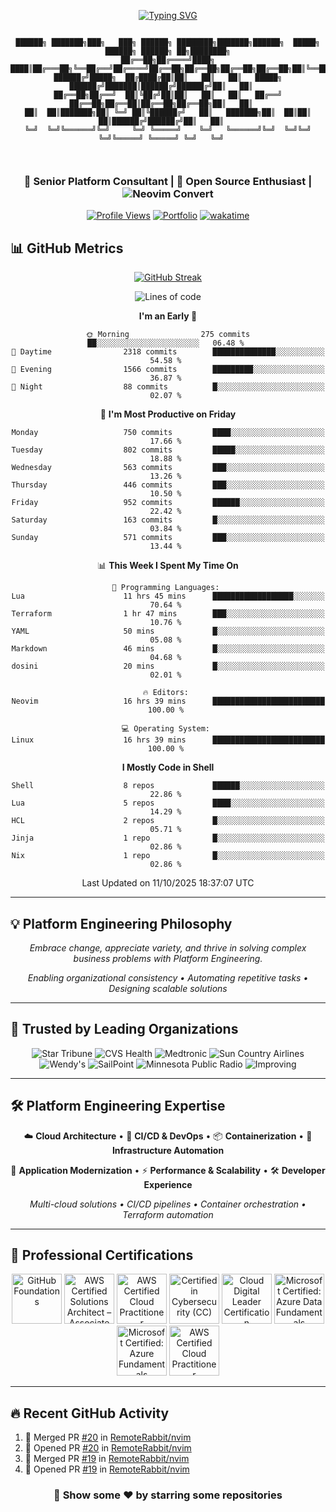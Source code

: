 <div align="center">
  
[![Typing SVG](https://readme-typing-svg.demolab.com?font=Fira+Code&duration=3000&pause=250&color=1AAD32&center=true&vCenter=true&width=435&lines=Welcome+in!;Senior+Platform+Consultant;Neovim+convert)](https://remoterabbit.io)

```

██████╗ ███████╗███╗   ███╗ ██████╗ ████████╗███████╗██████╗  █████╗ ██████╗ ██████╗ ██╗████████╗
██╔══██╗██╔════╝████╗ ████║██╔═══██╗╚══██╔══╝██╔════╝██╔══██╗██╔══██╗██╔══██╗██╔══██╗██║╚══██╔══╝
██████╔╝█████╗  ██╔████╔██║██║   ██║   ██║   █████╗  ██████╔╝███████║██████╔╝██████╔╝██║   ██║   
██╔══██╗██╔══╝  ██║╚██╔╝██║██║   ██║   ██║   ██╔══╝  ██╔══██╗██╔══██║██╔══██╗██╔══██╗██║   ██║   
██║  ██║███████╗██║ ╚═╝ ██║╚██████╔╝   ██║   ███████╗██║  ██║██║  ██║██████╔╝██████╔╝██║   ██║   
╚═╝  ╚═╝╚══════╝╚═╝     ╚═╝ ╚═════╝    ╚═╝   ╚══════╝╚═╝  ╚═╝╚═╝  ╚═╝╚═════╝ ╚═════╝ ╚═╝   ╚═╝   
                                                                                                 
                                                                                   
```

<h3>💼 Senior Platform Consultant | 🚀 Open Source Enthusiast | <img src="https://img.shields.io/badge/Neovim-%2357A143.svg?&style=for-the-badge&logo=neovim&logoColor=white" alt="Neovim" /> Convert</h3>

[![Profile Views](https://komarev.com/ghpvc/?username=remoterabbit&color=brightgreen&style=flat-square)](https://remoterabbit.io)
[![Portfolio](https://img.shields.io/badge/Portfolio-remoterabbit.io-blue?style=flat-square&logo=firefox)](https://remoterabbit.io)
[![wakatime](https://wakatime.com/badge/user/48c6d38d-93ba-460c-b4d4-7194697729bf.svg)](https://wakatime.com/@48c6d38d-93ba-460c-b4d4-7194697729bf)

</div>

## 📊 GitHub Metrics

<div align="center">

[![GitHub Streak](https://streak-stats.demolab.com/?user=remoterabbit&theme=transparent)](https://remoterabbit.io)

<!--START_SECTION:waka-->
![Lines of code](https://img.shields.io/badge/From%20Hello%20World%20I%27ve%20Written-3.6%20million%20lines%20of%20code-blue)

**I'm an Early 🐤** 

```text
🌞 Morning                275 commits         ██░░░░░░░░░░░░░░░░░░░░░░░   06.48 % 
🌆 Daytime                2318 commits        ██████████████░░░░░░░░░░░   54.58 % 
🌃 Evening                1566 commits        █████████░░░░░░░░░░░░░░░░   36.87 % 
🌙 Night                  88 commits          █░░░░░░░░░░░░░░░░░░░░░░░░   02.07 % 
```
📅 **I'm Most Productive on Friday** 

```text
Monday                   750 commits         ████░░░░░░░░░░░░░░░░░░░░░   17.66 % 
Tuesday                  802 commits         █████░░░░░░░░░░░░░░░░░░░░   18.88 % 
Wednesday                563 commits         ███░░░░░░░░░░░░░░░░░░░░░░   13.26 % 
Thursday                 446 commits         ███░░░░░░░░░░░░░░░░░░░░░░   10.50 % 
Friday                   952 commits         ██████░░░░░░░░░░░░░░░░░░░   22.42 % 
Saturday                 163 commits         █░░░░░░░░░░░░░░░░░░░░░░░░   03.84 % 
Sunday                   571 commits         ███░░░░░░░░░░░░░░░░░░░░░░   13.44 % 
```


📊 **This Week I Spent My Time On** 

```text
💬 Programming Languages: 
Lua                      11 hrs 45 mins      ██████████████████░░░░░░░   70.64 % 
Terraform                1 hr 47 mins        ███░░░░░░░░░░░░░░░░░░░░░░   10.76 % 
YAML                     50 mins             █░░░░░░░░░░░░░░░░░░░░░░░░   05.08 % 
Markdown                 46 mins             █░░░░░░░░░░░░░░░░░░░░░░░░   04.68 % 
dosini                   20 mins             █░░░░░░░░░░░░░░░░░░░░░░░░   02.01 % 

🔥 Editors: 
Neovim                   16 hrs 39 mins      █████████████████████████   100.00 % 

💻 Operating System: 
Linux                    16 hrs 39 mins      █████████████████████████   100.00 % 
```

**I Mostly Code in Shell** 

```text
Shell                    8 repos             ██████░░░░░░░░░░░░░░░░░░░   22.86 % 
Lua                      5 repos             ████░░░░░░░░░░░░░░░░░░░░░   14.29 % 
HCL                      2 repos             █░░░░░░░░░░░░░░░░░░░░░░░░   05.71 % 
Jinja                    1 repo              █░░░░░░░░░░░░░░░░░░░░░░░░   02.86 % 
Nix                      1 repo              █░░░░░░░░░░░░░░░░░░░░░░░░   02.86 % 
```




 Last Updated on 11/10/2025 18:37:07 UTC
<!--END_SECTION:waka-->

</div>

---

## 💡 Platform Engineering Philosophy

<div align="center">

*Embrace change, appreciate variety, and thrive in solving complex business problems with Platform Engineering.*

*Enabling organizational consistency • Automating repetitive tasks • Designing scalable solutions*

</div>

---

## 🏢 Trusted by Leading Organizations

<div align="center">

<img src="https://img.shields.io/badge/Star%20Tribune-0066CC?style=for-the-badge&logoColor=white" alt="Star Tribune" />
<img src="https://img.shields.io/badge/CVS%20Health-CC0000?style=for-the-badge&logoColor=white" alt="CVS Health" />
<img src="https://img.shields.io/badge/Medtronic-0052CC?style=for-the-badge&logoColor=white" alt="Medtronic" />
<img src="https://img.shields.io/badge/Sun%20Country-FFD700?style=for-the-badge&color=FF6B35&logoColor=white" alt="Sun Country Airlines" />
<img src="https://img.shields.io/badge/Wendy's-E31837?style=for-the-badge&logoColor=white" alt="Wendy's" />
<img src="https://img.shields.io/badge/SailPoint-00A9CE?style=for-the-badge&logoColor=white" alt="SailPoint" />
<img src="https://img.shields.io/badge/MPR-4B0082?style=for-the-badge&logoColor=white" alt="Minnesota Public Radio" />
<img src="https://img.shields.io/badge/Improving-00A651?style=for-the-badge&logoColor=white" alt="Improving" />

</div>

---

## 🛠️ Platform Engineering Expertise

<div align="center">

☁️ **Cloud Architecture** • 🔄 **CI/CD & DevOps** • 📦 **Containerization** • 🤖 **Infrastructure Automation**

🚀 **Application Modernization** • ⚡ **Performance & Scalability** • 🛠️ **Developer Experience**

*Multi-cloud solutions • CI/CD pipelines • Container orchestration • Terraform automation*

</div>

---

## 🏅 Professional Certifications

<div align="center">

<!--START_SECTION:badges-->
<a href="https://www.credly.com/badges/6826b76e-84e5-4811-ba05-0b81951b0a4d" title="GitHub Foundations"><img src="https://images.credly.com/size/80x80/images/024d0122-724d-4c5a-bd83-cfe3c4b7a073/image.png" alt="GitHub Foundations" width="80" height="80"></a>
<a href="https://www.credly.com/badges/67017628-d340-4419-9c4f-d714a19609ec" title="AWS Certified Solutions Architect – Associate"><img src="https://images.credly.com/size/80x80/images/0e284c3f-5164-4b21-8660-0d84737941bc/image.png" alt="AWS Certified Solutions Architect – Associate" width="80" height="80"></a>
<a href="https://www.credly.com/badges/beda3bac-baed-4800-93ac-dab37e109c66" title="AWS Certified Cloud Practitioner"><img src="https://images.credly.com/size/80x80/images/00634f82-b07f-4bbd-a6bb-53de397fc3a6/image.png" alt="AWS Certified Cloud Practitioner" width="80" height="80"></a>
<a href="https://www.credly.com/badges/84eaf106-2f5b-4218-9f7f-67caae579deb" title="Certified in Cybersecurity (CC)"><img src="https://images.credly.com/size/80x80/images/2030e43f-8003-4d4b-9630-847add403c87/image.png" alt="Certified in Cybersecurity (CC)" width="80" height="80"></a>
<a href="https://www.credly.com/badges/d24a4182-43c2-4f7f-ba98-e3e6c33cd23c" title="Cloud Digital Leader Certification"><img src="https://images.credly.com/size/80x80/images/44994cda-b5b0-44cb-9a6d-d29b57163073/image.png" alt="Cloud Digital Leader Certification" width="80" height="80"></a>
<a href="https://www.credly.com/badges/d7e7486f-b75d-4ed0-8eee-eefad911be32" title="Microsoft Certified: Azure Data Fundamentals"><img src="https://images.credly.com/size/80x80/images/70eb1e3f-d4de-4377-a062-b20fb29594ea/azure-data-fundamentals-600x600.png" alt="Microsoft Certified: Azure Data Fundamentals" width="80" height="80"></a>
<a href="https://www.credly.com/badges/e9ea8291-0756-4a4c-9079-ea93efd8f670" title="Microsoft Certified: Azure Fundamentals"><img src="https://images.credly.com/size/80x80/images/be8fcaeb-c769-4858-b567-ffaaa73ce8cf/image.png" alt="Microsoft Certified: Azure Fundamentals" width="80" height="80"></a>
<a href="https://www.credly.com/badges/6446a785-465c-4f82-83dd-40b0f425b799" title="AWS Certified Cloud Practitioner"><img src="https://images.credly.com/size/80x80/images/00634f82-b07f-4bbd-a6bb-53de397fc3a6/image.png" alt="AWS Certified Cloud Practitioner" width="80" height="80"></a>
<!--END_SECTION:badges-->

</div>

---

## 🔥 Recent GitHub Activity

<!--START_SECTION:activity-->
1. 🎉 Merged PR [#20](https://github.com/RemoteRabbit/nvim/pull/20) in [RemoteRabbit/nvim](https://github.com/RemoteRabbit/nvim)
2. 💪 Opened PR [#20](https://github.com/RemoteRabbit/nvim/pull/20) in [RemoteRabbit/nvim](https://github.com/RemoteRabbit/nvim)
3. 🎉 Merged PR [#19](https://github.com/RemoteRabbit/nvim/pull/19) in [RemoteRabbit/nvim](https://github.com/RemoteRabbit/nvim)
4. 💪 Opened PR [#19](https://github.com/RemoteRabbit/nvim/pull/19) in [RemoteRabbit/nvim](https://github.com/RemoteRabbit/nvim)
<!--END_SECTION:activity-->

<div align="center">

### 🌟 Show some ❤️ by starring some repositories

</div>
